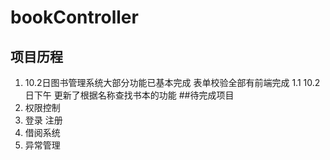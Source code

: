 # bookController
## 项目历程
1. 10.2日图书管理系统大部分功能已基本完成  表单校验全部有前端完成 
  1.1 10.2日下午 更新了根据名称查找书本的功能
##待完成项目
1. 权限控制
2. 登录 注册
3. 借阅系统
4. 异常管理
 
